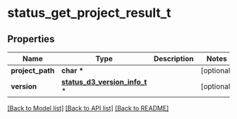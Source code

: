 # status_get_project_result_t

## Properties
Name | Type | Description | Notes
------------ | ------------- | ------------- | -------------
**project_path** | **char \*** |  | [optional] 
**version** | [**status_d3_version_info_t**](status_d3_version_info.md) \* |  | [optional] 

[[Back to Model list]](../README.md#documentation-for-models) [[Back to API list]](../README.md#documentation-for-api-endpoints) [[Back to README]](../README.md)


